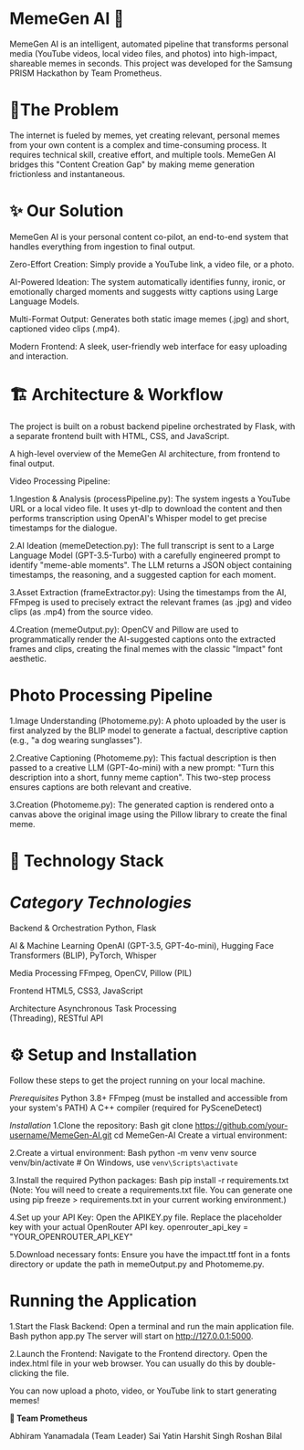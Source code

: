 # **MemeGen AI 🤖**
MemeGen AI is an intelligent, automated pipeline that transforms personal media (YouTube videos, local video files, and photos) into high-impact, shareable memes in seconds. This project was developed for the Samsung PRISM Hackathon by Team Prometheus.

# **🎯The Problem**
The internet is fueled by memes, yet creating relevant, personal memes from your own content is a complex and time-consuming process. It requires technical skill, creative effort, and multiple tools. MemeGen AI bridges this "Content Creation Gap" by making meme generation frictionless and instantaneous.


# **✨ Our Solution**
MemeGen AI is your personal content co-pilot, an end-to-end system that handles everything from ingestion to final output.

Zero-Effort Creation: Simply provide a YouTube link, a video file, or a photo.

AI-Powered Ideation: The system automatically identifies funny, ironic, or emotionally charged moments and suggests witty captions using Large Language Models.

Multi-Format Output: Generates both static image memes (.jpg) and short, captioned video clips (.mp4).

Modern Frontend: A sleek, user-friendly web interface for easy uploading and interaction.

# **🏗️ Architecture & Workflow**
The project is built on a robust backend pipeline orchestrated by Flask, with a separate frontend built with HTML, CSS, and JavaScript.

A high-level overview of the MemeGen AI architecture, from frontend to final output. 

Video Processing Pipeline: 

1.Ingestion & Analysis (processPipeline.py): The system ingests a YouTube URL or a local video file. It uses yt-dlp to download the content and then performs transcription using OpenAI's Whisper model to get precise timestamps for the dialogue.

2.AI Ideation (memeDetection.py): The full transcript is sent to a Large Language Model (GPT-3.5-Turbo) with a carefully engineered prompt to identify "meme-able moments". The LLM returns a JSON object containing timestamps, the reasoning, and a suggested caption for each moment.

3.Asset Extraction (frameExtractor.py): Using the timestamps from the AI, FFmpeg is used to precisely extract the relevant frames (as .jpg) and video clips (as .mp4) from the source video.

4.Creation (memeOutput.py): OpenCV and Pillow are used to programmatically render the AI-suggested captions onto the extracted frames and clips, creating the final memes with the classic "Impact" font aesthetic.

# **Photo Processing Pipeline**

1.Image Understanding (Photomeme.py): A photo uploaded by the user is first analyzed by the BLIP model to generate a factual, descriptive caption (e.g., "a dog wearing sunglasses").

2.Creative Captioning (Photomeme.py): This factual description is then passed to a creative LLM (GPT-4o-mini) with a new prompt: "Turn this description into a short, funny meme caption". This two-step process ensures captions are both relevant and creative.

3.Creation (Photomeme.py): The generated caption is rendered onto a canvas above the original image using the Pillow library to create the final meme.

# **🚀 Technology Stack**
# *Category*	                        *Technologies*

Backend & Orchestration	                Python, Flask 

AI & Machine Learning	                OpenAI (GPT-3.5, GPT-4o-mini),
                                        Hugging Face Transformers (BLIP), PyTorch, Whisper 

Media Processing	                    FFmpeg, OpenCV, Pillow (PIL) 

Frontend	                            HTML5, CSS3, JavaScript

Architecture	                        Asynchronous Task Processing  
                                        (Threading), RESTful API 

# **⚙️ Setup and Installation**
Follow these steps to get the project running on your local machine.

*Prerequisites*
Python 3.8+
FFmpeg (must be installed and accessible from your system's PATH)
A C++ compiler (required for PySceneDetect)

*Installation*
1.Clone the repository:
Bash
git clone https://github.com/your-username/MemeGen-AI.git
cd MemeGen-AI
Create a virtual environment:

2.Create a virtual environment:
Bash
python -m venv venv
source venv/bin/activate  # On Windows, use `venv\Scripts\activate`

3.Install the required Python packages:
Bash
pip install -r requirements.txt
(Note: You will need to create a requirements.txt file. You can generate one using pip freeze > requirements.txt in your current working environment.)

4.Set up your API Key:
Open the APIKEY.py file.
Replace the placeholder key with your actual OpenRouter API key.
openrouter_api_key = "YOUR_OPENROUTER_API_KEY"

5.Download necessary fonts:
Ensure you have the impact.ttf font in a fonts directory or update the path in memeOutput.py and Photomeme.py.

# **Running the Application**
1.Start the Flask Backend:
Open a terminal and run the main application file.
Bash
python app.py
The server will start on http://127.0.0.1:5000.

2.Launch the Frontend:
Navigate to the Frontend directory.
Open the index.html file in your web browser. You can usually do this by double-clicking the file.

You can now upload a photo, video, or YouTube link to start generating memes!

**🤝 Team Prometheus**

Abhiram Yanamadala (Team Leader) 
Sai Yatin
Harshit Singh 
Roshan Bilal 